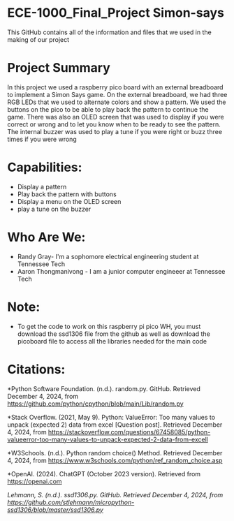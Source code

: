 # ECE-1000_Final_Project Simon-says
This GitHub contains all of the information and files that we used in the making of our project
# Project Summary
In this project we used a raspberry pico board with an external breadboard to implement a Simon Says game. On the external breadboard, we had three RGB LEDs that we used to alternate colors and show a pattern. We used the buttons on the pico to be able to play back the pattern to continue the game. There was also an OLED screen that was used to display if you were correct or wrong and to let you know when to be ready to see the pattern. The internal buzzer was used to play a tune if you were right or buzz three times if you were wrong
# Capabilities:
* Display a pattern
* Play back the pattern with buttons
* Display a menu on the OLED screen
* play a tune on the buzzer

# Who Are We: 
* Randy Gray- I'm a sophomore electrical engineering student at Tennessee Tech
* Aaron Thongmanivong - I am a junior computer engineeer at Tennessee Tech

# Note:
* To get the code to work on this raspberry pi pico WH, you must download the ssd1306 file from the github as well as download the picoboard file to access all the libraries needed for the main code

# Citations:
*Python Software Foundation. (n.d.). random.py. GitHub. Retrieved December 4, 2024, from https://github.com/python/cpython/blob/main/Lib/random.py

*Stack Overflow. (2021, May 9). Python: ValueError: Too many values to unpack (expected 2) data from excel [Question post]. Retrieved December 4, 2024, from https://stackoverflow.com/questions/67458085/python-valueerror-too-many-values-to-unpack-expected-2-data-from-excell

*W3Schools. (n.d.). Python random choice() Method. Retrieved December 4, 2024, from https://www.w3schools.com/python/ref_random_choice.asp

*OpenAI. (2024). ChatGPT (October 2023 version). Retrieved from https://openai.com

*Lehmann, S. (n.d.). ssd1306.py. GitHub. Retrieved December 4, 2024, from https://github.com/stlehmann/micropython-ssd1306/blob/master/ssd1306.py*

